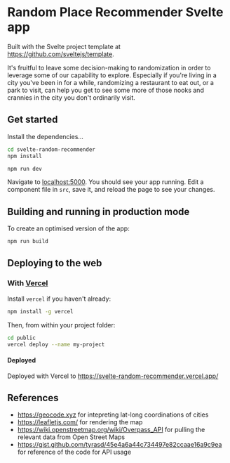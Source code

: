 # Random Place Recommender Svelte app

Built with the Svelte project template at https://github.com/sveltejs/template.

It's fruitful to leave some decision-making to randomization in order to leverage some of our capability to explore. Especially if you're living in a city you've been in for a while, randomizing a restaurant to eat out, or a park to visit, can help you get to see some more of those nooks and crannies in the city you don't ordinarily visit.

## Get started

Install the dependencies...

```bash
cd svelte-random-recommender
npm install
```

```bash
npm run dev
```

Navigate to [localhost:5000](http://localhost:5000). You should see your app running. Edit a component file in `src`, save it, and reload the page to see your changes.


## Building and running in production mode

To create an optimised version of the app:

```bash
npm run build
```

## Deploying to the web

### With [Vercel](https://vercel.com)

Install `vercel` if you haven't already:

```bash
npm install -g vercel
```

Then, from within your project folder:

```bash
cd public
vercel deploy --name my-project
```
#### Deployed

Deployed with Vercel to https://svelte-random-recommender.vercel.app/

## References
- https://geocode.xyz for intepreting lat-long coordinations of cities
- https://leafletjs.com/ for rendering the map
- https://wiki.openstreetmap.org/wiki/Overpass_API for pulling the relevant data from Open Street Maps
- https://gist.github.com/tyrasd/45e4a6a44c734497e82ccaae16a9c9ea for reference of the code for API usage

